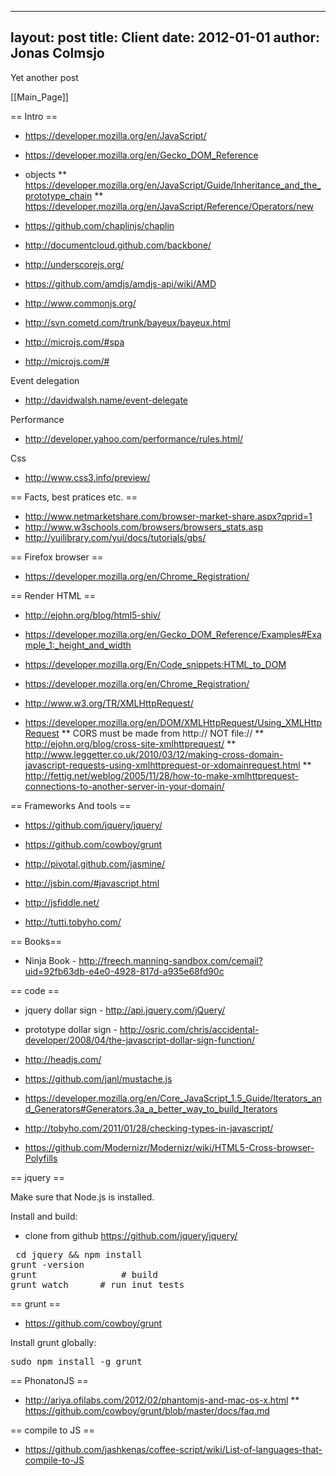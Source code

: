 
---
layout: post
title: Client
date: 2012-01-01
author: Jonas Colmsjo
---

Yet another post





[[Main_Page]]

== Intro ==

* https://developer.mozilla.org/en/JavaScript/
* https://developer.mozilla.org/en/Gecko_DOM_Reference
* objects
** https://developer.mozilla.org/en/JavaScript/Guide/Inheritance_and_the_prototype_chain
** https://developer.mozilla.org/en/JavaScript/Reference/Operators/new

* https://github.com/chaplinjs/chaplin
* http://documentcloud.github.com/backbone/
* http://underscorejs.org/

* https://github.com/amdjs/amdjs-api/wiki/AMD
* http://www.commonjs.org/

* http://svn.cometd.com/trunk/bayeux/bayeux.html

* http://microjs.com/#spa
* http://microjs.com/#

Event delegation
* http://davidwalsh.name/event-delegate

Performance
* http://developer.yahoo.com/performance/rules.html/

Css
* http://www.css3.info/preview/

== Facts, best pratices etc. ==

* http://www.netmarketshare.com/browser-market-share.aspx?qprid=1
* http://www.w3schools.com/browsers/browsers_stats.asp
* http://yuilibrary.com/yui/docs/tutorials/gbs/


== Firefox browser ==

* https://developer.mozilla.org/en/Chrome_Registration/


== Render HTML ==

* http://ejohn.org/blog/html5-shiv/
* https://developer.mozilla.org/en/Gecko_DOM_Reference/Examples#Example_1:_height_and_width

* https://developer.mozilla.org/En/Code_snippets:HTML_to_DOM
* https://developer.mozilla.org/en/Chrome_Registration/

* http://www.w3.org/TR/XMLHttpRequest/

* https://developer.mozilla.org/en/DOM/XMLHttpRequest/Using_XMLHttpRequest
** CORS must be made from http:// NOT file://
** http://ejohn.org/blog/cross-site-xmlhttprequest/
** http://www.leggetter.co.uk/2010/03/12/making-cross-domain-javascript-requests-using-xmlhttprequest-or-xdomainrequest.html
** http://fettig.net/weblog/2005/11/28/how-to-make-xmlhttprequest-connections-to-another-server-in-your-domain/

== Frameworks And tools ==

* https://github.com/jquery/jquery/
* https://github.com/cowboy/grunt

* http://pivotal.github.com/jasmine/

* http://jsbin.com/#javascript,html
* http://jsfiddle.net/

* http://tutti.tobyho.com/

== Books==

* Ninja Book - http://freech.manning-sandbox.com/cemail?uid=92fb63db-e4e0-4928-817d-a935e68fd90c


== code ==

* jquery dollar sign - http://api.jquery.com/jQuery/

* prototype dollar sign - http://osric.com/chris/accidental-developer/2008/04/the-javascript-dollar-sign-function/

* http://headjs.com/

* https://github.com/janl/mustache.js

* https://developer.mozilla.org/en/Core_JavaScript_1.5_Guide/Iterators_and_Generators#Generators.3a_a_better_way_to_build_Iterators

* http://tobyho.com/2011/01/28/checking-types-in-javascript/

* https://github.com/Modernizr/Modernizr/wiki/HTML5-Cross-browser-Polyfills

== jquery ==

Make sure that Node.js is installed.

Install and build:
* clone from github https://github.com/jquery/jquery/

<pre>
 cd jquery && npm install
grunt -version
grunt                # build
grunt watch      # run inut tests
</pre>


== grunt ==

* https://github.com/cowboy/grunt

Install grunt globally:
<pre>
sudo npm install -g grunt
</pre>


== PhonatonJS ==

* http://ariya.ofilabs.com/2012/02/phantomjs-and-mac-os-x.html
** https://github.com/cowboy/grunt/blob/master/docs/faq.md


== compile to JS ==

* https://github.com/jashkenas/coffee-script/wiki/List-of-languages-that-compile-to-JS
